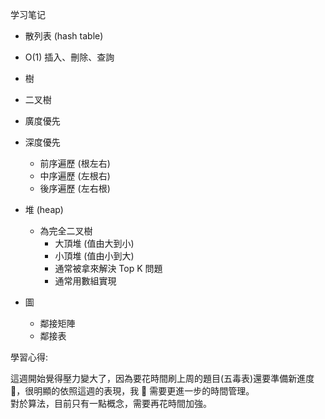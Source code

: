 学习笔记

- 散列表 (hash table)
- O(1) 插入、刪除、查詢

- 樹
- 二叉樹
- 廣度優先
- 深度優先
  - 前序遍歷 (根左右)
  - 中序遍歷 (左根右)
  - 後序遍歷 (左右根)
- 堆 (heap)
  - 為完全二叉樹
    - 大頂堆 (值由大到小)
    - 小頂堆 (值由小到大)
    - 通常被拿來解決 Top K 問題
    - 通常用數組實現
- 圖
  - 鄰接矩陣
  - 鄰接表

學習心得:

這週開始覺得壓力變大了，因為要花時間刷上周的題目(五毒表)還要準備新進度 ，很明顯的依照這週的表現，我  需要更進一步的時間管理。  
對於算法，目前只有一點概念，需要再花時間加強。

